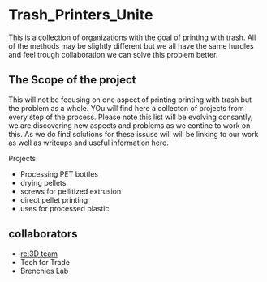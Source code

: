 # Trash_Printers_Unite

This is a collection of organizations with the goal of printing with trash. All of the methods may be slightly different but we all have the same hurdles and feel trough collaboration we can solve this problem better.

## The Scope of the project

This will not be focusing on one aspect of printing printing with trash but the problem as a whole. YOu will find here a collecton of projects from every step of the process. Please note this list will be evolving consantly, we are discovering new aspects and problems as we contine to work on this. As we do find solutions for these issuse will will be linking to our work as well as writeups and useful information here. 

Projects:

* Processing PET bottles
* drying pellets
* screws for pellitized extrusion 
* direct pellet printing 
* uses for processed plastic 

## collaborators 
* [re:3D team](https://re3d.org/about/)
* Tech for Trade
* Brenchies Lab

<!-- An example of hidden comments
 This won't be visible except in "edit" mode. -->
